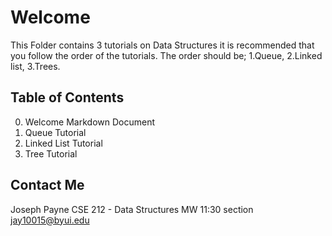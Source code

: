 # Welcome

This Folder contains 3 tutorials on Data Structures it is recommended that you follow the order of the tutorials. The order should be; 1.Queue, 2.Linked list, 3.Trees.

## Table of Contents

0. Welcome Markdown Document
1. Queue Tutorial
2. Linked List Tutorial
3. Tree Tutorial

## Contact Me

Joseph Payne
CSE 212 - Data Structures MW 11:30 section
jay10015@byui.edu
